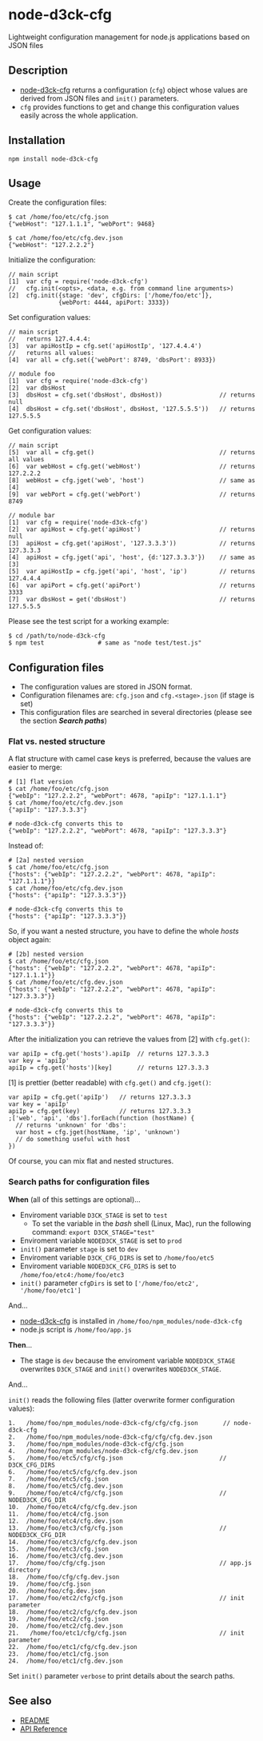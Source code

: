 # node-d3ck-cfg

Lightweight configuration management for node.js applications based on JSON files

## Description

* [node-d3ck-cfg](https://github.com/d3ck-org/node-d3ck-cfg) returns a configuration (`cfg`) object whose values are derived from JSON files and `init()` parameters.
* `cfg` provides functions to get and change this configuration values easily across the whole application.

## Installation

    npm install node-d3ck-cfg

## Usage

Create the configuration files:

    $ cat /home/foo/etc/cfg.json
    {"webHost": "127.1.1.1", "webPort": 9468}

    $ cat /home/foo/etc/cfg.dev.json
    {"webHost": "127.2.2.2"}


Initialize the configuration:

    // main script
    [1]  var cfg = require('node-d3ck-cfg')
    //   cfg.init(<opts>, <data, e.g. from command line arguments>)
    [2]  cfg.init({stage: 'dev', cfgDirs: ['/home/foo/etc']},
                  {webPort: 4444, apiPort: 3333})

Set configuration values:

    // main script
    //   returns 127.4.4.4:
    [3]  var apiHostIp = cfg.set('apiHostIp', '127.4.4.4')
    //   returns all values:
    [4]  var all = cfg.set({'webPort': 8749, 'dbsPort': 8933})

    // module foo
    [1]  var cfg = require('node-d3ck-cfg')
    [2]  var dbsHost
    [3]  dbsHost = cfg.set('dbsHost', dbsHost))                // returns null
    [4]  dbsHost = cfg.set('dbsHost', dbsHost, '127.5.5.5'))   // returns 127.5.5.5

Get configuration values:

    // main script
    [5]  var all = cfg.get()                                   // returns all values
    [6]  var webHost = cfg.get('webHost')                      // returns 127.2.2.2
    [8]  webHost = cfg.jget('web', 'host')                     // same as [4]
    [9]  var webPort = cfg.get('webPort')                      // returns 8749

    // module bar
    [1]  var cfg = require('node-d3ck-cfg')
    [2]  var apiHost = cfg.get('apiHost')                      // returns null
    [3]  apiHost = cfg.get('apiHost', '127.3.3.3'))            // returns 127.3.3.3
    [4]  apiHost = cfg.jget('api', 'host', {d:'127.3.3.3'})    // same as [3]
    [5]  var apiHostIp = cfg.jget('api', 'host', 'ip')         // returns 127.4.4.4
    [6]  var apiPort = cfg.get('apiPort')                      // returns 3333
    [7]  var dbsHost = get('dbsHost')                          // returns 127.5.5.5

Please see the test script for a working example:

    $ cd /path/to/node-d3ck-cfg
    $ npm test               # same as "node test/test.js"

## Configuration files

 * The configuration values are stored in JSON format.
 * Configuration filenames are: `cfg.json` and `cfg.<stage>.json` (if stage is set)
 * This configuration files are searched in several directories (please see the section
   ___Search paths___)

### Flat vs. nested structure

A flat structure with camel case keys is preferred, because the values are easier to merge:

    # [1] flat version
    $ cat /home/foo/etc/cfg.json
    {"webIp": "127.2.2.2", "webPort": 4678, "apiIp": "127.1.1.1"}
    $ cat /home/foo/etc/cfg.dev.json
    {"apiIp": "127.3.3.3"}

    # node-d3ck-cfg converts this to
    {"webIp": "127.2.2.2", "webPort": 4678, "apiIp": "127.3.3.3"}

Instead of:

    # [2a] nested version
    $ cat /home/foo/etc/cfg.json
    {"hosts": {"webIp": "127.2.2.2", "webPort": 4678, "apiIp": "127.1.1.1"}}
    $ cat /home/foo/etc/cfg.dev.json
    {"hosts": {"apiIp": "127.3.3.3"}}

    # node-d3ck-cfg converts this to
    {"hosts": {"apiIp": "127.3.3.3"}}

So, if you want a nested structure, you have to define the whole _hosts_ object again:

    # [2b] nested version
    $ cat /home/foo/etc/cfg.json
    {"hosts": {"webIp": "127.2.2.2", "webPort": 4678, "apiIp": "127.1.1.1"}}
    $ cat /home/foo/etc/cfg.dev.json
    {"hosts": {"webIp": "127.2.2.2", "webPort": 4678, "apiIp": "127.3.3.3"}}

    # node-d3ck-cfg converts this to
    {"hosts": {"webIp": "127.2.2.2", "webPort": 4678, "apiIp": "127.3.3.3"}}

 After the initialization you can retrieve the values from [2] with `cfg.get()`:

    var apiIp = cfg.get('hosts').apiIp  // returns 127.3.3.3
    var key = 'apiIp'
    apiIp = cfg.get('hosts')[key]       // returns 127.3.3.3

[1] is prettier (better readable) with `cfg.get()` and `cfg.jget()`:

    var apiIp = cfg.get('apiIp')   // returns 127.3.3.3
    var key = 'apiIp'
    apiIp = cfg.get(key)           // returns 127.3.3.3
    ;['web', 'api', 'dbs'].forEach(function (hostName) {
      // returns 'unknown' for 'dbs':
      var host = cfg.jget(hostName, 'ip', 'unknown')
      // do something useful with host
    })

Of course, you can mix flat and nested structures.

### Search paths for configuration files

__When__ (all of this settings are optional)...
  * Enviroment variable `D3CK_STAGE` is set to `test`
      *  To set the variable in the _bash_ shell (Linux, Mac), run the following command: `export D3CK_STAGE="test"`
  * Enviroment variable `NODED3CK_STAGE` is set to `prod`
  * `init()` parameter `stage` is set to `dev`
  * Enviroment variable `D3CK_CFG_DIRS` is set to `/home/foo/etc5`
  * Enviroment variable `NODED3CK_CFG_DIRS` is set to `/home/foo/etc4:/home/foo/etc3`
  * `init()` parameter `cfgDirs` is set to `['/home/foo/etc2', '/home/foo/etc1']`

And...
  * [node-d3ck-cfg](https://github.com/d3ck-org/node-d3ck-cfg) is installed in `/home/foo/npm_modules/node-d3ck-cfg`
  * node.js script is `/home/foo/app.js`

__Then__...
  * The stage is `dev` because the enviroment variable `NODED3CK_STAGE` overwrites
    `D3CK_STAGE` and `init()` overwrites `NODED3CK_STAGE`.

And...

 `init()` reads the following files (latter overwrite former configuration values):

 ```
 1.   /home/foo/npm_modules/node-d3ck-cfg/cfg/cfg.json       // node-d3ck-cfg
 2.   /home/foo/npm_modules/node-d3ck-cfg/cfg/cfg.dev.json
 3.   /home/foo/npm_modules/node-d3ck-cfg/cfg.json
 4.   /home/foo/npm_modules/node-d3ck-cfg/cfg.dev.json
 5.   /home/foo/etc5/cfg/cfg.json                           // D3CK_CFG_DIRS
 6.   /home/foo/etc5/cfg/cfg.dev.json
 7.   /home/foo/etc5/cfg.json
 8.   /home/foo/etc5/cfg.dev.json
 9.   /home/foo/etc4/cfg/cfg.json                           // NODED3CK_CFG_DIR
 10.  /home/foo/etc4/cfg/cfg.dev.json
 11.  /home/foo/etc4/cfg.json
 12.  /home/foo/etc4/cfg.dev.json
 13.  /home/foo/etc3/cfg/cfg.json                           // NODED3CK_CFG_DIR
 14.  /home/foo/etc3/cfg/cfg.dev.json
 15.  /home/foo/etc3/cfg.json
 16.  /home/foo/etc3/cfg.dev.json
 17.  /home/foo/cfg/cfg.json                                // app.js directory
 18.  /home/foo/cfg/cfg.dev.json
 19.  /home/foo/cfg.json
 20.  /home/foo/cfg.dev.json
 17.  /home/foo/etc2/cfg/cfg.json                           // init parameter
 18.  /home/foo/etc2/cfg/cfg.dev.json
 19.  /home/foo/etc2/cfg.json
 20.  /home/foo/etc2/cfg.dev.json
 21.   /home/foo/etc1/cfg/cfg.json                          // init parameter
 22.  /home/foo/etc1/cfg/cfg.dev.json
 23.  /home/foo/etc1/cfg.json
 24.  /home/foo/etc1/cfg.dev.json
 ```

Set `init()` parameter `verbose` to print details about the search paths.

## See also

* [README](https://github.com/d3ck-org/node-d3ck-cfg/blob/master/README.md)
* [API Reference](https://github.com/d3ck-org/node-d3ck-cfg/blob/master/doc/api.md)
